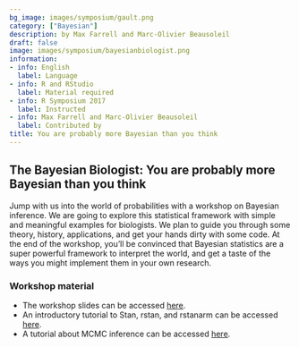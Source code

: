 ```yaml
---
bg_image: images/symposium/gault.png
category: ["Bayesian"]
description: by Max Farrell and Marc-Olivier Beausoleil
draft: false
image: images/symposium/bayesianbiologist.png
information:
- info: English
  label: Language
- info: R and RStudio
  label: Material required
- info: R Symposium 2017
  label: Instructed
- info: Max Farrell and Marc-Olivier Beausoleil
  label: Contributed by
title: You are probably more Bayesian than you think
---
```


## The Bayesian Biologist: You are probably more Bayesian than you think

Jump with us into the world of probabilities with a workshop on Bayesian inference. We are going to explore this statistical framework with simple and meaningful examples for biologists. We plan to guide you through some theory, history, applications, and get your hands dirty with some code. At the end of the workshop, you’ll be convinced that Bayesian statistics are a super powerful framework to interpret the world, and get a taste of the ways you might implement them in your own research. 

### Workshop material

- The workshop slides can be accessed [here](https://wiki.qcbs.ca/_media/youre_probably_mbtyt.pdf).  
- An introductory tutorial to Stan, rstan, and rstanarm can be accessed [here](https://github.com/maxfarrell/qcbs_stan_workshop). 
- A tutorial about MCMC inference can be accessed [here](https://github.com/beausoleilmo/qcbs_bayesian_workshop).